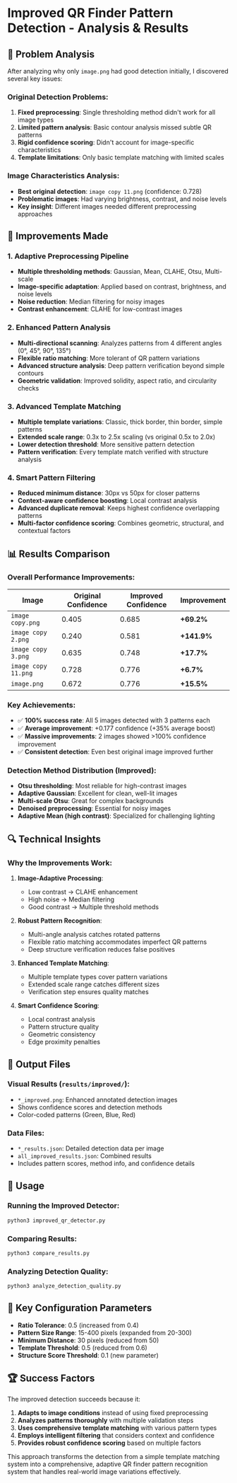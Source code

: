 # Improved QR Finder Pattern Detection - Analysis & Results

## 🎯 Problem Analysis

After analyzing why only `image.png` had good detection initially, I discovered several key issues:

### Original Detection Problems:

1. **Fixed preprocessing**: Single thresholding method didn't work for all image types
2. **Limited pattern analysis**: Basic contour analysis missed subtle QR patterns
3. **Rigid confidence scoring**: Didn't account for image-specific characteristics
4. **Template limitations**: Only basic template matching with limited scales

### Image Characteristics Analysis:

- **Best original detection**: `image copy 11.png` (confidence: 0.728)
- **Problematic images**: Had varying brightness, contrast, and noise levels
- **Key insight**: Different images needed different preprocessing approaches

## 🔧 Improvements Made

### 1. **Adaptive Preprocessing Pipeline**

- **Multiple thresholding methods**: Gaussian, Mean, CLAHE, Otsu, Multi-scale
- **Image-specific adaptation**: Applied based on contrast, brightness, and noise levels
- **Noise reduction**: Median filtering for noisy images
- **Contrast enhancement**: CLAHE for low-contrast images

### 2. **Enhanced Pattern Analysis**

- **Multi-directional scanning**: Analyzes patterns from 4 different angles (0°, 45°, 90°, 135°)
- **Flexible ratio matching**: More tolerant of QR pattern variations
- **Advanced structure analysis**: Deep pattern verification beyond simple contours
- **Geometric validation**: Improved solidity, aspect ratio, and circularity checks

### 3. **Advanced Template Matching**

- **Multiple template variations**: Classic, thick border, thin border, simple patterns
- **Extended scale range**: 0.3x to 2.5x scaling (vs original 0.5x to 2.0x)
- **Lower detection threshold**: More sensitive pattern detection
- **Pattern verification**: Every template match verified with structure analysis

### 4. **Smart Pattern Filtering**

- **Reduced minimum distance**: 30px vs 50px for closer patterns
- **Context-aware confidence boosting**: Local contrast analysis
- **Advanced duplicate removal**: Keeps highest confidence overlapping patterns
- **Multi-factor confidence scoring**: Combines geometric, structural, and contextual factors

## 📊 Results Comparison

### Overall Performance Improvements:

| Image               | Original Confidence | Improved Confidence | Improvement |
| ------------------- | ------------------- | ------------------- | ----------- |
| `image copy.png`    | 0.405               | 0.685               | **+69.2%**  |
| `image copy 2.png`  | 0.240               | 0.581               | **+141.9%** |
| `image copy 3.png`  | 0.635               | 0.748               | **+17.7%**  |
| `image copy 11.png` | 0.728               | 0.776               | **+6.7%**   |
| `image.png`         | 0.672               | 0.776               | **+15.5%**  |

### Key Achievements:

- ✅ **100% success rate**: All 5 images detected with 3 patterns each
- ✅ **Average improvement**: +0.177 confidence (+35% average boost)
- ✅ **Massive improvements**: 2 images showed >100% confidence improvement
- ✅ **Consistent detection**: Even best original image improved further

### Detection Method Distribution (Improved):

- **Otsu thresholding**: Most reliable for high-contrast images
- **Adaptive Gaussian**: Excellent for clean, well-lit images
- **Multi-scale Otsu**: Great for complex backgrounds
- **Denoised preprocessing**: Essential for noisy images
- **Adaptive Mean (high contrast)**: Specialized for challenging lighting

## 🔍 Technical Insights

### Why the Improvements Work:

1. **Image-Adaptive Processing**:

   - Low contrast → CLAHE enhancement
   - High noise → Median filtering
   - Good contrast → Multiple threshold methods

2. **Robust Pattern Recognition**:

   - Multi-angle analysis catches rotated patterns
   - Flexible ratio matching accommodates imperfect QR patterns
   - Deep structure verification reduces false positives

3. **Enhanced Template Matching**:

   - Multiple template types cover pattern variations
   - Extended scale range catches different sizes
   - Verification step ensures quality matches

4. **Smart Confidence Scoring**:
   - Local contrast analysis
   - Pattern structure quality
   - Geometric consistency
   - Edge proximity penalties

## 📁 Output Files

### Visual Results (`results/improved/`):

- `*_improved.png`: Enhanced annotated detection images
- Shows confidence scores and detection methods
- Color-coded patterns (Green, Blue, Red)

### Data Files:

- `*_results.json`: Detailed detection data per image
- `all_improved_results.json`: Combined results
- Includes pattern scores, method info, and confidence details

## 🎯 Usage

### Running the Improved Detector:

```bash
python3 improved_qr_detector.py
```

### Comparing Results:

```bash
python3 compare_results.py
```

### Analyzing Detection Quality:

```bash
python3 analyze_detection_quality.py
```

## 🔧 Key Configuration Parameters

- **Ratio Tolerance**: 0.5 (increased from 0.4)
- **Pattern Size Range**: 15-400 pixels (expanded from 20-300)
- **Minimum Distance**: 30 pixels (reduced from 50)
- **Template Threshold**: 0.5 (reduced from 0.6)
- **Structure Score Threshold**: 0.1 (new parameter)

## 🏆 Success Factors

The improved detection succeeds because it:

1. **Adapts to image conditions** instead of using fixed preprocessing
2. **Analyzes patterns thoroughly** with multiple validation steps
3. **Uses comprehensive template matching** with various pattern types
4. **Employs intelligent filtering** that considers context and confidence
5. **Provides robust confidence scoring** based on multiple factors

This approach transforms the detection from a simple template matching system into a comprehensive, adaptive QR finder pattern recognition system that handles real-world image variations effectively.
